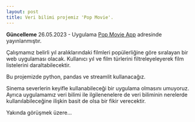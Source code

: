 ```yaml
---
layout: post
title: Veri bilimi projemiz 'Pop Movie'.
---
```


**Güncelleme**
26.05.2023 - Uygulama [Pop Movie App](https://popmovie.streamlit.app) adresinde yayınlanmıştır.

Çalışmamız belirli yıl aralıklarındaki filmleri popülerliğine göre sıralayan bir web uygulaması olacak. Kullanıcı yıl ve film türlerini filtreleyeleyerek film listelerini daraltabilecektir. 

Bu projemizde python, pandas ve streamlit kullanacağız. 

Sinema severlerin keyifle kullanabileceği bir uygulama olmasını umuyoruz. Ayrıca uygulamamız veri bilimi ile ilgilenenelere de veri biliminin nerelerde kullanılabileceğine ilişkin basit de olsa bir fikir verecektir. 


Yakında görüşmek üzere...
